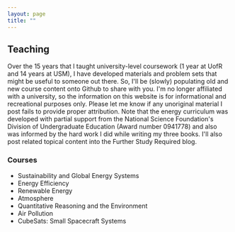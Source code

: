 ```yaml
---
layout: page
title: ""
---
```


## Teaching
Over the 15 years that I taught university-level coursework (1 year at UofR and 14 years at USM), I have developed materials and problem sets that might be useful to someone out there. So, I'll be (slowly) populating old and new course content onto Github to share with you. I'm no longer affiliated with a university, so the information on this website is for informational and recreational purposes only. Please let me know if any unoriginal material I post fails to provide proper attribution. Note that the energy curriculum was developed with partial support from the National Science Foundation's Division of Undergraduate Education (Award number 0941778) and also was informed by the hard work I did while writing my three books. I'll also post related topical content into the Further Study Required blog.  

### Courses
- Sustainability and Global Energy Systems
- Energy Efficiency
- Renewable Energy
- Atmosphere
- Quantitative Reasoning and the Environment
- Air Pollution
- CubeSats: Small Spacecraft Systems
